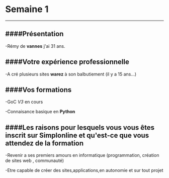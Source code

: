 # Semaine 1
-----------

####Présentation
----------------

-Rémy de **vannes** j'ai 31 ans.

####Votre expérience professionnelle
---------------------------------

-A cré plusieurs sites **warez** à son balbutiement (il y a 15 ans...)

####Vos formations
------------------
-GoC *V3* en cours

-Connaisance basique en **Python**

####Les raisons pour lesquels vous vous êtes inscrit sur Simplonline et qu'est-ce que vous attendez de la formation
-------------------------------------------------------------------------------------------------------------------

-Revenir a ses premiers amours en informatique (programmation, création de sites web , communauté)

-Etre capable de créer des sites,applications,en autonomie et sur tout projet

